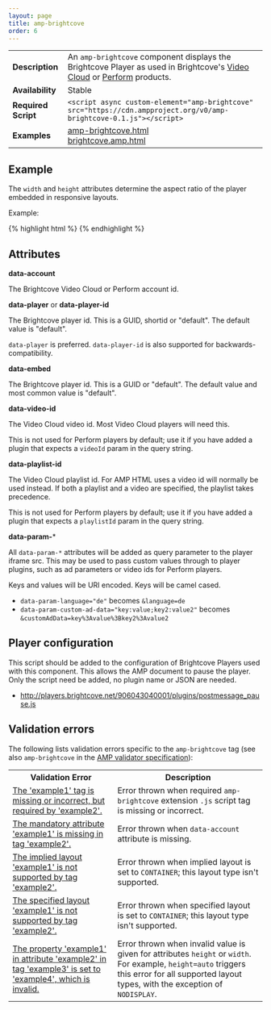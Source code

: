 ```yaml
---
layout: page
title: amp-brightcove
order: 6
---
```


<!---
Copyright 2015 Brightcove. All Rights Reserved.

Licensed under the Apache License, Version 2.0 (the "License");
you may not use this file except in compliance with the License.
You may obtain a copy of the License at

      http://www.apache.org/licenses/LICENSE-2.0

Unless required by applicable law or agreed to in writing, software
distributed under the License is distributed on an "AS-IS" BASIS,
WITHOUT WARRANTIES OR CONDITIONS OF ANY KIND, either express or implied.
See the License for the specific language governing permissions and
limitations under the License.
-->



<table>
  <tr>
    <td class="col-fourty"><strong>Description</strong></td>
    <td>An <code>amp-brightcove</code> component displays the Brightcove Player as used in Brightcove's <a href="https://www.brightcove.com/en/online-video-platform">Video Cloud</a> or <a href="https://www.brightcove.com/en/perform">Perform</a> products.</td>
  </tr>
  <tr>
    <td class="col-fourty"><strong>Availability</strong></td>
    <td>Stable</td>
  </tr>
  <tr>
    <td class="col-fourty"><strong>Required Script</strong></td>
    <td><code>&lt;script async custom-element="amp-brightcove" src="https://cdn.ampproject.org/v0/amp-brightcove-0.1.js">&lt;/script></code></td>
  </tr>
  <tr>
    <td class="col-fourty"><strong>Examples</strong></td>
    <td><a href="https://ampbyexample.com/components/amp-brightcove">amp-brightcove.html</a><br /><a href="https://github.com/ampproject/amphtml/blob/master/examples/brightcove.amp.html">brightcove.amp.html</a></td>
  </tr>
</table>

## Example

The `width` and `height` attributes determine the aspect ratio of the player embedded in responsive layouts.

Example:

{% highlight html %}
<amp-brightcove
    data-account="12345"
    data-player="default"
    data-embed="default"
    data-video-id="1234"
    layout="responsive"
    width="480" height="270">
</amp-brightcove>
{% endhighlight %}

## Attributes

**data-account**

The Brightcove Video Cloud or Perform account id.

**data-player** or **data-player-id**

The Brightcove player id. This is a GUID, shortid or "default". The default value is "default".

`data-player` is preferred. `data-player-id` is also supported for backwards-compatibility.

**data-embed**

The Brightcove player id. This is a GUID or "default". The default value and most common value is "default".

**data-video-id**

The Video Cloud video id. Most Video Cloud players will need this.

This is not used for Perform players by default; use it if you have added a plugin that expects a `videoId` param in the query string.

**data-playlist-id**

The Video Cloud playlist id. For AMP HTML uses a video id will normally be used instead. If both a playlist and a video are specified, the playlist takes precedence.

This is not used for Perform players by default; use it if you have added a plugin that expects a `playlistId` param in the query string.

**data-param-***

All `data-param-*` attributes will be added as query parameter to the player iframe src. This may be used to pass custom values through to player plugins, such as ad parameters or video ids for Perform players.

Keys and values will be URI encoded. Keys will be camel cased.

- `data-param-language="de"` becomes `&language=de`
- `data-param-custom-ad-data="key:value;key2:value2"` becomes `&customAdData=key%3Avalue%3Bkey2%3Avalue2`

## Player configuration

This script should be added to the configuration of Brightcove Players used with this component. This allows the AMP document to pause the player. Only the script need be added, no plugin name or JSON are needed.

* http://players.brightcove.net/906043040001/plugins/postmessage_pause.js

## Validation errors

The following lists validation errors specific to the `amp-brightcove` tag
(see also `amp-brightcove` in the [AMP validator specification](https://github.com/ampproject/amphtml/blob/master/validator/validator.protoascii)):

<table>
  <tr>
    <th class="col-fourty"><strong>Validation Error</strong></th>
    <th>Description</th>
  </tr>
  <tr>
    <td class="col-fourty"><a href="https://www.ampproject.org/docs/reference/validation_errors.html#tag-required-by-another-tag-is-missing">The 'example1' tag is missing or incorrect, but required by 'example2'.</a></td>
    <td>Error thrown when required <code>amp-brightcove</code> extension <code>.js</code> script tag is missing or incorrect.</td>
  </tr>
  <tr>
    <td class="col-fourty"><a href="https://www.ampproject.org/docs/reference/validation_errors.html#mandatory-attribute-missing">The mandatory attribute 'example1' is missing in tag 'example2'.</a></td>
    <td>Error thrown when <code>data-account</code> attribute is missing.</td>
  </tr>
  <tr>
    <td class="col-fourty"><a href="https://www.ampproject.org/docs/reference/validation_errors.html#implied-layout-isnt-supported-by-amp-tag">The implied layout 'example1' is not supported by tag 'example2'.</a></td>
    <td>Error thrown when implied layout is set to <code>CONTAINER</code>; this layout type isn't supported.</td>
  </tr>
  <tr>
    <td class="col-fourty"><a href="https://www.ampproject.org/docs/reference/validation_errors.html#specified-layout-isnt-supported-by-amp-tag">The specified layout 'example1' is not supported by tag 'example2'.</a></td>
    <td>Error thrown when specified layout is set to <code>CONTAINER</code>; this layout type isn't supported.</td>
  </tr>
  <tr>
    <td class="col-fourty"><a href="https://www.ampproject.org/docs/reference/validation_errors.html#invalid-property-value">The property 'example1' in attribute 'example2' in tag 'example3' is set to 'example4', which is invalid.</a></td>
    <td>Error thrown when invalid value is given for attributes <code>height</code> or <code>width</code>. For example, <code>height=auto</code> triggers this error for all supported layout types, with the exception of <code>NODISPLAY</code>.</td>
  </tr>
</table>
